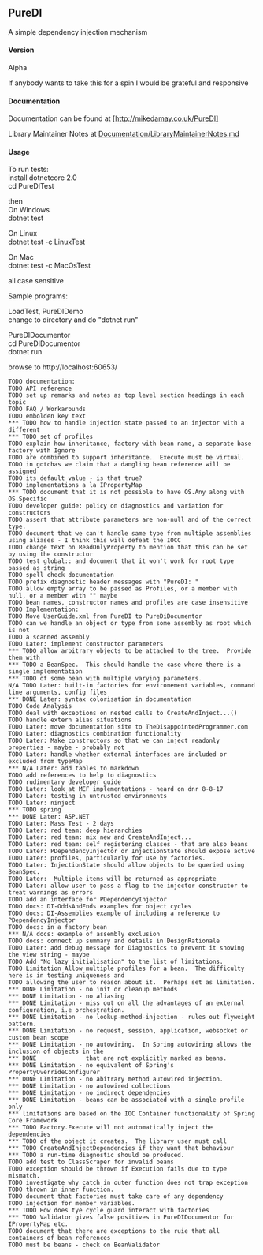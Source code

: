 ## PureDI

A simple dependency injection mechanism

#### Version
Alpha

If anybody wants to take this for a spin I would be grateful and responsive

#### Documentation
Documentation can be found at [http://mikedamay.co.uk/PureDI]

Library Maintainer Notes at [Documentation/LibraryMaintainerNotes.md](Documentation/LibraryMaintainerNotes.md)


#### Usage
To run tests:  
install dotnetcore 2.0  
cd PureDITest

then  
On Windows  
dotnet test

On Linux  
dotnet test -c LinuxTest

On Mac  
dotnet test -c MacOsTest

all case sensitive

Sample programs:

LoadTest, PureDIDemo  
change to directory and do "dotnet run"

PureDIDocumentor  
cd PureDIDocumentor  
dotnet run

browse to http://localhost:60653/




    TODO documentation:
    TODO API reference
    TODO set up remarks and notes as top level section headings in each topic
    TODO FAQ / Workarounds
    TODO embolden key text
    *** TODO how to handle injection state passed to an injector with a different
    *** TODO set of profiles
    TODO explain how inheritance, factory with bean name, a separate base factory with Ignore
    TODO are combined to support inheritance.  Execute must be virtual.
    TODO in gotchas we claim that a dangling bean reference will be assigned
    TODO its default value - is that true?
    TODO implementations a la IPropertyMap
    *** TODO document that it is not possible to have OS.Any along with OS.Specific
    TODO developer guide: policy on diagnostics and variation for constructors
    TODO assert that attribute parameters are non-null and of the correct type.
    TODO document that we can't handle same type from multiple assemblies using aliases - I think this will defeat the IOCC
    TODO change text on ReadOnlyProperty to mention that this can be set by using the constructor
    TODO test global:: and document that it won't work for root type passed as string
    TODO spell check documentation
    TODO prefix diagnostic header messages with "PureDI: "
    TODO allow empty array to be passed as Profiles, or a member with null, or a member with "" maybe
    TODO bean names, constructor names and profiles are case insensitive
    TODO Implementation:
    TODO Move UserGuide.xml from PureDI to PureDiDocumentor
    TODO can we handle an object or type from some assembly as root which is not
    TODO a scanned assembly
    TODO Later: implement constructor parameters
    *** TODO allow arbitrary objects to be attached to the tree.  Provide them with
	*** TODO a BeanSpec.  This should handle the case where there is a single implementation
	*** TODO of some bean with multiple varying parameters.
    N/A TODO Later: built-in factories for environement variables, command line arguments, config files
    *** DONE Later: syntax colorisation in documentation
    TODO Code Analysis
    TODO deal with exceptions on nested calls to CreateAndInject...()
    TODO handle extern alias situations
    TODO Later: move documentation site to TheDisappointedProgrammer.com
    TODO Later: diagnostics combination functionality
    TODO Later: Make constructors so that we can inject readonly properties - maybe - probably not
    TODO Later: handle whether external interfaces are included or excluded from typeMap
    *** N/A Later: add tables to markdown
    TODO add references to help to diagnostics
    TODO rudimentary developer guide
    TODO Later: look at MEF implementations - heard on dnr 8-8-17
    TODO Later: testing in untrusted environments
    TODO Later: ninject
    *** TODO spring
    *** DONE Later: ASP.NET
    TODO Later: Mass Test - 2 days
    TODO Later: red team: deep hierarchies
    TODO Later: red team: mix new and CreateAndInject...
    TODO Later: red team: self registering classes - that are also beans
    TODO Later: PDependencyInjector or InjectionState should expose active
    TODO Later: profiles, particularly for use by factories.
	TODO Later: InjectionState should allow objects to be queried using BeanSpec.
	TODO Later:  Multiple items will be returned as appropriate
    TODO Later: allow user to pass a flag to the injector constructor to treat warnings as errors
    TODO add an interface for PDependencyInjector
    TODO docs: DI-OddsAndEnds examples for object cycles
    TODO docs: DI-Assemblies example of including a reference to PDependencyInjector
    TODO docs: in a factory bean
    *** N/A docs: example of assembly exclusion
    TODO docs: connect up summary and details in DesignRationale
    TODO Later: add debug message for Diagnostics to prevent it showing the view string - maybe
	TODO Add "No lazy initialisation" to the list of limitations.
	TODO Limitation Allow multiple profiles for a bean.  The difficulty here is in testing uniqueness and
	TODO allowing the user to reason about it.  Perhaps set as limitation.
	*** DONE Limitation - no init or cleanup methods
	*** DONE Limitation - no aliasing
	*** DONE Limitation - miss out on all the advantages of an external configuration, i.e orchestration.
	*** DONE Limitation - no lookup-method-injection - rules out flyweight pattern.
	*** DONE Limitation - no request, session, application, websocket or custom bean scope
	*** DONE Limitation - no autowiring.  In Spring autowiring allows the inclusion of objects in the
	*** DONE			  that are not explicitly marked as beans.
	*** DONE Limitation - no equivalent of Spring's PropertyOverrideConfigurer
	*** DONE LImitation - no abitrary method autowired injection.
	*** DONE Limitation - no autowired collections
	*** DONE Limitation - no indirect dependencies
	*** DONE Limitation - beans can be associated with a single profile only
	*** limitations are based on the IOC Container functionality of Spring Core Framework
    *** TODO Factory.Execute will not automatically inject the dependencies
    *** TODO of the object it creates.  The library user must call 
    *** TODO CreateAndInjectDependencies if they want that behaviour
    *** TODO a run-time diagnostic should be produced.
    TODO add test to ClassScraper for invalid beans
    TODO exception should be thrown if Execution fails due to type mismatch.
    TODO investigate why catch in outer function does not trap exception
    TODO thrown in inner function.
    TODO document that factories must take care of any dependency
    TODO injection for member variables.
    *** TODO How does tye cycle guard interact with factories
    *** TODO Validator gives false positives in PureDIDocumentor for IPropertyMap etc.
    TODO document that there are exceptions to the ruie that all containers of bean references
    TODO must be beans - check on BeanValidator